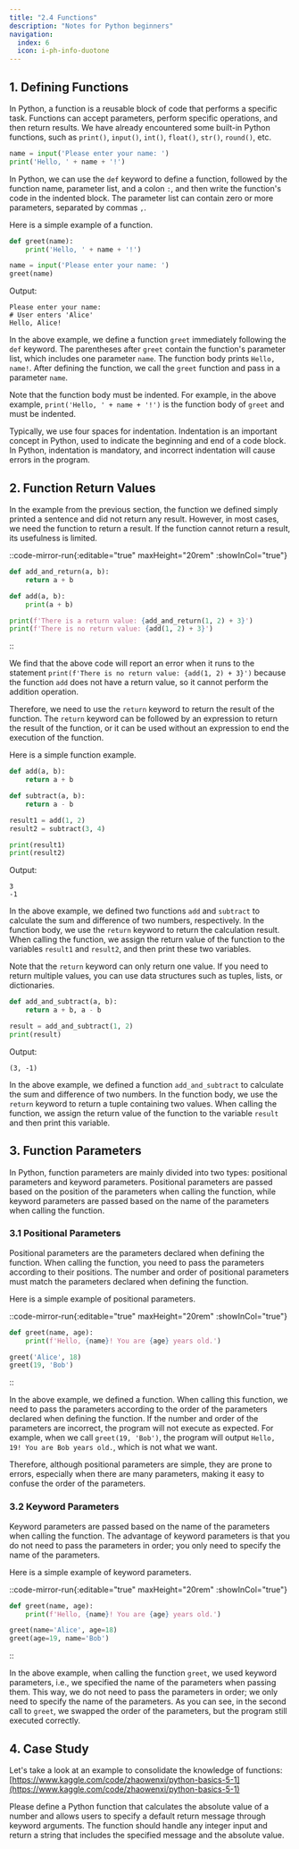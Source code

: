 ```yaml
---
title: "2.4 Functions"
description: "Notes for Python beginners"
navigation:
  index: 6
  icon: i-ph-info-duotone
---
```


## 1. Defining Functions

In Python, a function is a reusable block of code that performs a specific task. Functions can accept parameters, perform specific operations, and then return results. We have already encountered some built-in Python functions, such as `print()`, `input()`, `int()`, `float()`, `str()`, `round()`, etc.

```python
name = input('Please enter your name: ')
print('Hello, ' + name + '!')
```

In Python, we can use the `def` keyword to define a function, followed by the function name, parameter list, and a colon `:`, and then write the function's code in the indented block. The parameter list can contain zero or more parameters, separated by commas `,`.

Here is a simple example of a function.

```python
def greet(name):
    print('Hello, ' + name + '!')

name = input('Please enter your name: ')
greet(name)
```

Output:

```shell
Please enter your name:
# User enters 'Alice'
Hello, Alice!
```

In the above example, we define a function `greet` immediately following the `def` keyword. The parentheses after `greet` contain the function's parameter list, which includes one parameter `name`. The function body prints `Hello, name!`. After defining the function, we call the `greet` function and pass in a parameter `name`.

Note that the function body must be indented. For example, in the above example, `print('Hello, ' + name + '!')` is the function body of `greet` and must be indented.

Typically, we use four spaces for indentation. Indentation is an important concept in Python, used to indicate the beginning and end of a code block. In Python, indentation is mandatory, and incorrect indentation will cause errors in the program.

## 2. Function Return Values

In the example from the previous section, the function we defined simply printed a sentence and did not return any result. However, in most cases, we need the function to return a result. If the function cannot return a result, its usefulness is limited.

::code-mirror-run{:editable="true" maxHeight="20rem" :showInCol="true"}

```python
def add_and_return(a, b):
    return a + b

def add(a, b):
    print(a + b)

print(f'There is a return value: {add_and_return(1, 2) + 3}')
print(f'There is no return value: {add(1, 2) + 3}')
```

::

We find that the above code will report an error when it runs to the statement `print(f'There is no return value: {add(1, 2) + 3}')` because the function `add` does not have a return value, so it cannot perform the addition operation.

Therefore, we need to use the `return` keyword to return the result of the function. The `return` keyword can be followed by an expression to return the result of the function, or it can be used without an expression to end the execution of the function.

Here is a simple function example.

```python
def add(a, b):
    return a + b

def subtract(a, b):
    return a - b

result1 = add(1, 2)
result2 = subtract(3, 4)

print(result1)
print(result2)
```

Output:

```shell
3
-1
```

In the above example, we defined two functions `add` and `subtract` to calculate the sum and difference of two numbers, respectively. In the function body, we use the `return` keyword to return the calculation result. When calling the function, we assign the return value of the function to the variables `result1` and `result2`, and then print these two variables.

Note that the `return` keyword can only return one value. If you need to return multiple values, you can use data structures such as tuples, lists, or dictionaries.

```python
def add_and_subtract(a, b):
    return a + b, a - b

result = add_and_subtract(1, 2)
print(result)
```

Output:

```shell
(3, -1)
```

In the above example, we defined a function `add_and_subtract` to calculate the sum and difference of two numbers. In the function body, we use the `return` keyword to return a tuple containing two values. When calling the function, we assign the return value of the function to the variable `result` and then print this variable.

## 3. Function Parameters

In Python, function parameters are mainly divided into two types: positional parameters and keyword parameters. Positional parameters are passed based on the position of the parameters when calling the function, while keyword parameters are passed based on the name of the parameters when calling the function.

### 3.1 Positional Parameters

Positional parameters are the parameters declared when defining the function. When calling the function, you need to pass the parameters according to their positions. The number and order of positional parameters must match the parameters declared when defining the function.

Here is a simple example of positional parameters.

::code-mirror-run{:editable="true" maxHeight="20rem" :showInCol="true"}

```python
def greet(name, age):
    print(f'Hello, {name}! You are {age} years old.')

greet('Alice', 18)
greet(19, 'Bob')
```

::

In the above example, we defined a function. When calling this function, we need to pass the parameters according to the order of the parameters declared when defining the function. If the number and order of the parameters are incorrect, the program will not execute as expected. For example, when we call `greet(19, 'Bob')`, the program will output `Hello, 19! You are Bob years old.`, which is not what we want.

Therefore, although positional parameters are simple, they are prone to errors, especially when there are many parameters, making it easy to confuse the order of the parameters.

### 3.2 Keyword Parameters

Keyword parameters are passed based on the name of the parameters when calling the function. The advantage of keyword parameters is that you do not need to pass the parameters in order; you only need to specify the name of the parameters.

Here is a simple example of keyword parameters.

::code-mirror-run{:editable="true" maxHeight="20rem" :showInCol="true"}

```python
def greet(name, age):
    print(f'Hello, {name}! You are {age} years old.')

greet(name='Alice', age=18)
greet(age=19, name='Bob')
```

::

In the above example, when calling the function `greet`, we used keyword parameters, i.e., we specified the name of the parameters when passing them. This way, we do not need to pass the parameters in order; we only need to specify the name of the parameters. As you can see, in the second call to `greet`, we swapped the order of the parameters, but the program still executed correctly.

## 4. Case Study

Let's take a look at an example to consolidate the knowledge of functions:[https://www.kaggle.com/code/zhaowenxi/python-basics-5-1](https://www.kaggle.com/code/zhaowenxi/python-basics-5-1)

Please define a Python function that calculates the absolute value of a number and allows users to specify a default return message through keyword arguments. The function should handle any integer input and return a string that includes the specified message and the absolute value.
